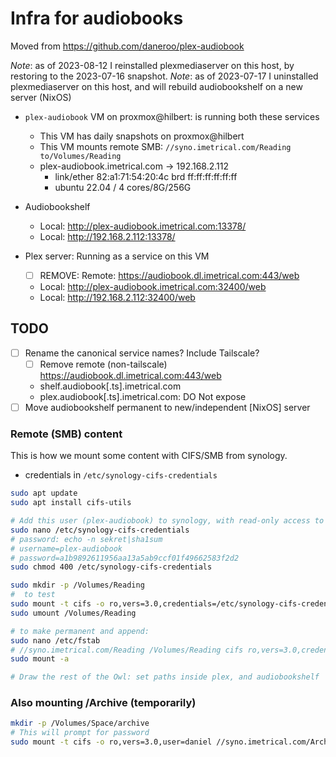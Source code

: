# Infra for audiobooks

Moved from <https://github.com/daneroo/plex-audiobook>

_Note_: as of 2023-08-12 I reinstalled plexmediaserver on this host, by restoring to the 2023-07-16 snapshot.
_Note_: as of 2023-07-17 I uninstalled plexmediaserver on this host, and will rebuild audiobookshelf on a new server (NixOS)

- `plex-audiobook` VM on proxmox@hilbert: is running both these services

  - This VM has daily snapshots on proxmox@hilbert
  - This VM mounts remote SMB: `//syno.imetrical.com/Reading to/Volumes/Reading`
  - plex-audiobook.imetrical.com -> 192.168.2.112
    - link/ether 82:a1:71:54:20:4c brd ff:ff:ff:ff:ff:ff
    - ubuntu 22.04 / 4 cores/8G/256G

- Audiobookshelf

  - Local: <http://plex-audiobook.imetrical.com:13378/>
  - Local: <http://192.168.2.112:13378/>

- Plex server: Running as a service on this VM
  - [ ] REMOVE: Remote: <https://audiobook.dl.imetrical.com:443/web>
  - Local: <http://plex-audiobook.imetrical.com:32400/web>
  - Local: <http://192.168.2.112:32400/web>

## TODO

- [ ] Rename the canonical service names? Include Tailscale?
  - [ ] Remove remote (non-tailscale) <https://audiobook.dl.imetrical.com:443/web>
  - shelf.audiobook[.ts].imetrical.com
  - plex.audiobook[.ts].imetrical.com: DO Not expose
- [ ] Move audiobookshelf permanent to new/independent [NixOS] server

### Remote (SMB) content

This is how we mount some content with CIFS/SMB from synology.

- credentials in `/etc/synology-cifs-credentials`

```bash
sudo apt update
sudo apt install cifs-utils

# Add this user (plex-audiobook) to synology, with read-only access to Share(s)
sudo nano /etc/synology-cifs-credentials
# password: echo -n sekret|sha1sum
# username=plex-audiobook
# password=a1b9892611956aa13a5ab9ccf01f49662583f2d2
sudo chmod 400 /etc/synology-cifs-credentials

sudo mkdir -p /Volumes/Reading
#  to test
sudo mount -t cifs -o ro,vers=3.0,credentials=/etc/synology-cifs-credentials //syno.imetrical.com/Reading /Volumes/Reading
sudo umount /Volumes/Reading

# to make permanent and append:
sudo nano /etc/fstab
# //syno.imetrical.com/Reading /Volumes/Reading cifs ro,vers=3.0,credentials=/etc/synology-cifs-credentials
sudo mount -a

# Draw the rest of the Owl: set paths inside plex, and audiobookshelf
```

### Also mounting /Archive (temporarily)

```bash
mkdir -p /Volumes/Space/archive
# This will prompt for password
sudo mount -t cifs -o ro,vers=3.0,user=daniel //syno.imetrical.com/Archive /Volumes/Space/archive
```
